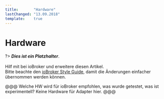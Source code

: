```yaml
---
title:       "Hardware"
lastChanged: "13.09.2018"
template:    true
---
```


# Hardware

?> ***Dies ist ein Platzhalter***.
   <br><br>
   Hilf mit bei ioBroker und erweitere diesen Artikel.  
   Bitte beachte den [ioBroker Style Guide](https://www.iobroker.net/#de/documentation/community/styleguidedoc.md), 
   damit die Änderungen einfacher übernommen werden können.

@@@ Welche HW wird für ioBroker empfohlen, was wurde getestet, was ist experimentell? Keine Hardware für Adapter hier. @@@
